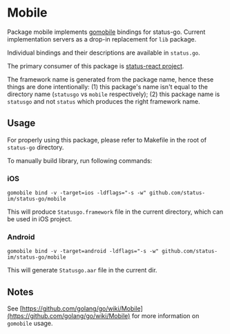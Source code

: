 # Mobile

Package mobile implements [gomobile](https://github.com/golang/mobile) bindings for status-go. Current implementation servers as a drop-in replacement for `lib` package.

Individual bindings and their descriptions are available in `status.go`.

The primary consumer of this package is [status-react project](https://github.com/status-im/status-react).

The framework name is generated from the package name, hence these things are done intentionally:
(1) this package's name isn't equal to the directory name (`statusgo` vs `mobile` respectively);
(2) this package name is `statusgo` and not `status` which produces the right framework name.

## Usage

For properly using this package, please refer to Makefile in the root of `status-go` directory.

To manually build library, run following commands:

### iOS

```
gomobile bind -v -target=ios -ldflags="-s -w" github.com/status-im/status-go/mobile
```
This will produce `Statusgo.framework` file in the current directory, which can be used in iOS project.

### Android

```
gomobile bind -v -target=android -ldflags="-s -w" github.com/status-im/status-go/mobile
```
This will generate `Statusgo.aar` file in the current dir.

## Notes

See [https://github.com/golang/go/wiki/Mobile](https://github.com/golang/go/wiki/Mobile) for more information on `gomobile` usage.
